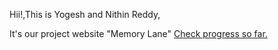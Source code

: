 Hii!,This is Yogesh and Nithin Reddy,

It's our project website "Memory Lane" [Check progress so far.](https://yogku.github.io/)


